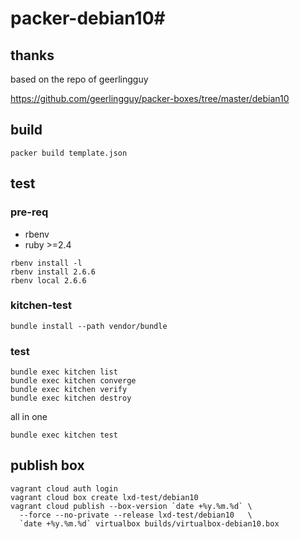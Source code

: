 # packer-debian10#

## thanks

based on the repo of geerlingguy

https://github.com/geerlingguy/packer-boxes/tree/master/debian10

## build

```
packer build template.json
```

## test

### pre-req

- rbenv
- ruby >=2.4

```
rbenv install -l
rbenv install 2.6.6
rbenv local 2.6.6
```

### kitchen-test

```
bundle install --path vendor/bundle
```

### test

```
bundle exec kitchen list
bundle exec kitchen converge
bundle exec kitchen verify
bundle exec kitchen destroy
```

all in one 

```
bundle exec kitchen test
```

## publish box

```shell
vagrant cloud auth login
vagrant cloud box create lxd-test/debian10
vagrant cloud publish --box-version `date +%y.%m.%d` \
  --force --no-private --release lxd-test/debian10   \
  `date +%y.%m.%d` virtualbox builds/virtualbox-debian10.box
```

